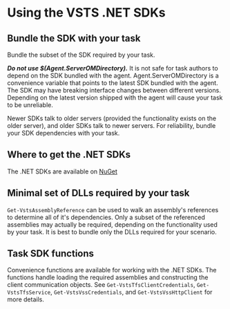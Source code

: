 # Using the VSTS .NET SDKs

## Bundle the SDK with your task
Bundle the subset of the SDK required by your task.

***Do not use $(Agent.ServerOMDirectory).*** It is not safe for task authors to depend on the SDK bundled with the agent. Agent.ServerOMDirectory is a convenience variable that points to the latest SDK bundled with the agent. The SDK may have breaking interface changes between different versions. Depending on the latest version shipped with the agent will cause your task to be unreliable.

Newer SDKs talk to older servers (provided the functionality exists on the older server), and older SDKs talk to newer servers. For reliability, bundle your SDK dependencies with your task.

## Where to get the .NET SDKs

The .NET SDKs are available on [NuGet](https://www.nuget.org/profiles/nugetvss)

## Minimal set of DLLs required by your task

`Get-VstsAssemblyReference` can be used to walk an assembly's references to determine all of it's dependencies. Only a subset of the referenced assemblies may actually be required, depending on the functionality used by your task. It is best to bundle only the DLLs required for your scenario.

## Task SDK functions
Convenience functions are available for working with the .NET SDKs. The functions handle loading the required assemblies and constructing the client communication objects. See `Get-VstsTfsClientCredentials`, `Get-VstsTfsService`, `Get-VstsVssCredentials`, and `Get-VstsVssHttpClient` for more details.
